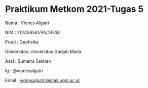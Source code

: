 # Praktikum Metkom 2021-Tugas 5
Nama       : Viones Algatri

NIM        : 20/456561/PA/19748

Prodi      : Geofisika

Universitas: Universitas Gadjah Mada

Asal       : Sumatra Selatan

Ig         : @vionesalgatri

Email      : vionesalgatri@mail.ugm.ac.id

